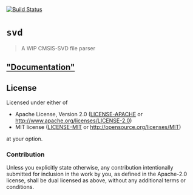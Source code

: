 [![Build Status][status]](https://travis-ci.org/japaric/svd)

[status]: https://travis-ci.org/japaric/svd.svg?branch=master

# `svd`

> A WIP CMSIS-SVD file parser

## ["Documentation"](https://japaric.github.io/svd/svd/)

## License

Licensed under either of

- Apache License, Version 2.0 ([LICENSE-APACHE](LICENSE-APACHE) or
  http://www.apache.org/licenses/LICENSE-2.0)
- MIT license ([LICENSE-MIT](LICENSE-MIT) or http://opensource.org/licenses/MIT)

at your option.

### Contribution

Unless you explicitly state otherwise, any contribution intentionally submitted for inclusion in the
work by you, as defined in the Apache-2.0 license, shall be dual licensed as above, without any
additional terms or conditions.
